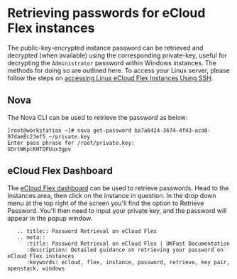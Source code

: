 # Retrieving passwords for eCloud Flex instances

The public-key-encrypted instance password can be retrieved and decrypted (when available) using the corresponding private-key, useful for decrypting the `Administrator` password within Windows instances. The methods for doing so are outlined here. To access your Linux server, please follow the steps on [accessing Linux eCloud Flex Instances Using SSH](accesslinuxinstances).

## Nova

The Nova CLI can be used to retrieve the password as below:

```console
[root@workstation ~]# nova get-password ba7a6424-3674-4f43-aca0-97dae8c23ef5 ~/private.key
Enter pass phrase for /root/private.key:
GDrtWKpcKHTQFUux3gpv
```

## eCloud Flex Dashboard

The [eCloud Flex dashboard](https://api.openstack.ecloud.co.uk/project) can be used to retrieve passwords.  Head to the Instances area, then click on the instance in question.  In the drop down menu at the top right of the screen you'll find the option to Retrieve Password. You'll then need to input your private key, and the password will appear in the popup window.

```eval_rst
   .. title:: Password Retrieval on eCloud Flex
   .. meta::
      :title: Password Retrieval on eCloud Flex | UKFast Documentation
      :description: Detailed guidance on retrieving your password on eCloud Flex instances
      :keywords: ecloud, flex, instance, password, retrieve, key pair, openstack, windows
```
